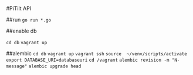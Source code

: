 #PiTilt API


##run
```go run *.go```


##enable db

```cd db```
```vagrant up```


##alembic
```cd db```
```vagrant up```
```vagrant ssh```
```source  ~/venv/scripts/activate```
```export DATABASE_URI=databaseuri```
```cd /vagrant```
```alembic revision -m "N-message"```
```alembic upgrade head```
